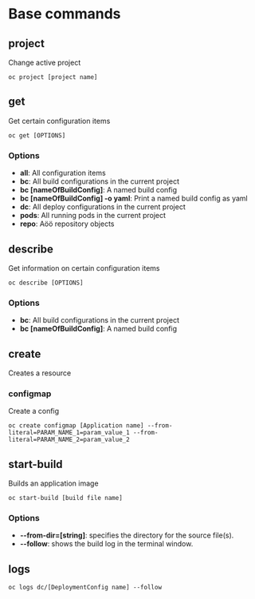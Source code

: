 # Base commands

## project

Change active project

```console
oc project [project name]
```

## get

Get certain configuration items

```console
oc get [OPTIONS]
```

### Options

- **all**: All configuration items
- **bc**: All build configurations in the current project
- **bc [nameOfBuildConfig]**: A named build config
- **bc [nameOfBuildConfig] -o yaml**: Print a named build config as yaml
- **dc**: All deploy configurations in the current project
- **pods**: All running pods in the current project
- **repo**: Aöö repository objects

## describe

Get information on certain configuration items

```console
oc describe [OPTIONS]
```

### Options

- **bc**: All build configurations in the current project
- **bc [nameOfBuildConfig]**: A named build config

## create

Creates a resource

### configmap

Create a config

```console
oc create configmap [Application name] --from-literal=PARAM_NAME_1=param_value_1 --from-literal=PARAM_NAME_2=param_value_2
```

## start-build

Builds an application image

```console
oc start-build [build file name]
```

### Options

- **--from-dir=[string]**: specifies the directory for the source file(s).
- **--follow**: shows the build log in the terminal window.

## logs

```console
oc logs dc/[DeploymentConfig name] --follow
```
